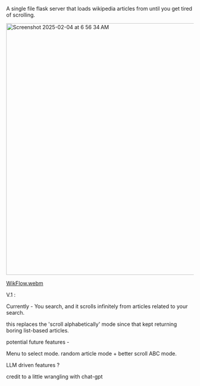 A single file flask server that loads wikipedia articles from until you get tired of scrolling.


<img width="677" alt="Screenshot 2025-02-04 at 6 56 34 AM" src="https://github.com/user-attachments/assets/e9390301-81e7-42f4-9849-8840647de35d" />

[WikFlow.webm](https://github.com/user-attachments/assets/95b3053f-c129-4983-b576-46745129bb82)







V.1 :

Currently - You search, and it scrolls infinitely from articles related to your search. 

this replaces the 'scroll alphabetically' mode since that kept returning boring list-based articles.

potential future features - 


Menu to select mode.
random article mode + better scroll ABC mode. 


LLM driven features ? 


credit to a little wrangling with chat-gpt
